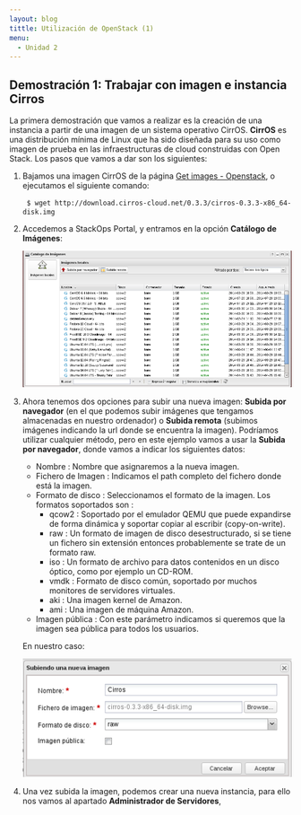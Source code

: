 ```yaml
---
layout: blog
tittle: Utilización de OpenStack (1)
menu:
  - Unidad 2
---
```


## Demostración 1: Trabajar con imagen e instancia Cirros

La primera demostración que vamos a realizar es la creación de una instancia a partir de una imagen de un sistema operativo CirrOS. **CirrOS** es una distribución mínima de Linux que ha sido diseñada para su uso como imagen de prueba en las infraestructuras de cloud construidas con Open Stack. Los pasos que vamos a dar son los siguientes:

1. Bajamos una imagen CirrOS de la página [Get images - Openstack](http://docs.openstack.org/image-guide/content/ch_obtaining_images.html), o ejecutamos el siguiente comando:

		$ wget http://download.cirros-cloud.net/0.3.3/cirros-0.3.3-x86_64-disk.img

2. Accedemos a StackOps Portal, y entramos en la opción **Catálogo de Imágenes**:

	![Imágenes](img/img3.png)

3. Ahora tenemos dos opciones para subir una nueva imagen: **Subida por navegador** (en el que podemos subir imágenes que tengamos almacenadas en nuestro ordenador) o **Subida remota** (subimos imágenes indicando la url donde se encuentra la imagen). Podríamos utilizar cualquier método, pero en este ejemplo vamos a usar la **Subida por navegador**, donde vamos a indicar los siguientes datos:
	
    * Nombre : Nombre que asignaremos a la nueva imagen.
    * Fichero de Imagen : Indicamos el path completo del fichero donde está la imagen.
	* Formato de disco : Seleccionamos el formato de la imagen. Los formatos soportados son :
        * qcow2 : Soportado por el emulador QEMU que puede expandirse de forma dinámica y soportar copiar al escribir (copy-on-write).
        * raw : Un formato de imagen de disco desestructurado, si se tiene un fichero sin extensión entonces probablemente se trate de un formato raw.
        * iso : Un formato de archivo para datos contenidos en un disco óptico, como por ejemplo un CD-ROM.
        * vmdk : Formato de disco común, soportado por muchos monitores de servidores virtuales.
        * aki : Una imagen kernel de Amazon.
        * ami : Una imagen de máquina Amazon.
    * Imagen pública : Con este parámetro indicamos si queremos que la imagen sea pública para todos los usuarios.

	En nuestro caso:

	![Subir imagen](img/demo1_1.png)

4. Una vez subida la imagen, podemos crear una nueva instancia, para ello nos vamos al apartado **Administrador de Servidores**,  

